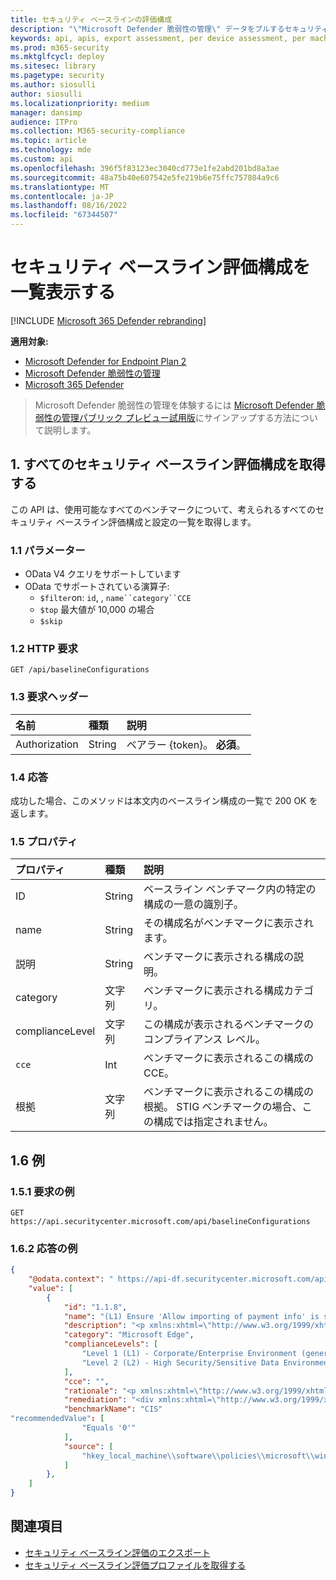 ```yaml
---
title: セキュリティ ベースラインの評価構成
description: "\"Microsoft Defender 脆弱性の管理\" データをプルするセキュリティ ベースライン評価構成に関する情報を提供します。 さまざまな種類のデータを取得するために、さまざまな API 呼び出しがあります。 一般に、各 API 呼び出しには、組織内のデバイスに必要なデータが含まれています。"
keywords: api, apis, export assessment, per device assessment, per machine assessment, vulnerability assessment report, device Vulnerability Assessment, device vulnerability report, secure configuration Assessment, secure configuration report, secure configuration report, software Vulnerabilities assessment, software Vulnerability report, software vulnerability report, vulnerability report by machine,
ms.prod: m365-security
ms.mktglfcycl: deploy
ms.sitesec: library
ms.pagetype: security
ms.author: siosulli
author: siosulli
ms.localizationpriority: medium
manager: dansimp
audience: ITPro
ms.collection: M365-security-compliance
ms.topic: article
ms.technology: mde
ms.custom: api
ms.openlocfilehash: 396f5f83123ec3040cd773e1fe2abd201bd8a3ae
ms.sourcegitcommit: 48a75b40e607542e5fe219b6e75ffc757804a9c6
ms.translationtype: MT
ms.contentlocale: ja-JP
ms.lasthandoff: 08/16/2022
ms.locfileid: "67344507"
---
```

# <a name="list-security-baselines-assessment-configurations"></a>セキュリティ ベースライン評価構成を一覧表示する

[!INCLUDE [Microsoft 365 Defender rebranding](../../includes/microsoft-defender.md)]

**適用対象:**

- [Microsoft Defender for Endpoint Plan 2](https://go.microsoft.com/fwlink/?linkid=2154037)
- [Microsoft Defender 脆弱性の管理](../defender-vulnerability-management/index.yml)
- [Microsoft 365 Defender](https://go.microsoft.com/fwlink/?linkid=2118804)

> Microsoft Defender 脆弱性の管理を体験するには [Microsoft Defender 脆弱性の管理パブリック プレビュー試用版](../defender-vulnerability-management/get-defender-vulnerability-management.md)にサインアップする方法について説明します。

## <a name="1-get-all-security-baselines-assessment-configurations"></a>1. すべてのセキュリティ ベースライン評価構成を取得する

この API は、使用可能なすべてのベンチマークについて、考えられるすべてのセキュリティ ベースライン評価構成と設定の一覧を取得します。

### <a name="11-parameters"></a>1.1 パラメーター

- OData V4 クエリをサポートしています
- OData でサポートされている演算子:
  - `$filter`on: `id`, , `name``category``CCE`
  - `$top` 最大値が 10,000 の場合
  - `$skip`

### <a name="12-http-request"></a>1.2 HTTP 要求

```http
GET /api/baselineConfigurations 
```

### <a name="13-request-headers"></a>1.3 要求ヘッダー

名前|種類|説明
:---|:---|:---
Authorization|String|ベアラー {token}。 **必須**。

### <a name="14-response"></a>1.4 応答

成功した場合、このメソッドは本文内のベースライン構成の一覧で 200 OK を返します。

### <a name="15-properties"></a>1.5 プロパティ

|プロパティ | 種類 | 説明 |
|:---|:---|:---|
|ID | String | ベースライン ベンチマーク内の特定の構成の一意の識別子。
|name | String | その構成名がベンチマークに表示されます。
|説明 | String | ベンチマークに表示される構成の説明。
|category | 文字列 | ベンチマークに表示される構成カテゴリ。
|complianceLevel|文字列|この構成が表示されるベンチマークのコンプライアンス レベル。
|`cce`|Int|ベンチマークに表示されるこの構成の CCE。
|根拠 |文字列|ベンチマークに表示されるこの構成の根拠。 STIG ベンチマークの場合、この構成では指定されません。

## <a name="16-example"></a>1.6 例

### <a name="151-request-example"></a>1.5.1 要求の例

```http
GET https://api.securitycenter.microsoft.com/api/baselineConfigurations
```

### <a name="162-response-example"></a>1.6.2 応答の例

```json
{
    "@odata.context": " https://api-df.securitycenter.microsoft.com/api/$metadata#BaselineConfigurations ", 
    "value": [
        {
            "id": "1.1.8", 
            "name": "(L1) Ensure 'Allow importing of payment info' is set to 'Disabled'",
            "description": "<p xmlns:xhtml=\"http://www.w3.org/1999/xhtml\">This policy setting controls whether users are able to import payment information from another browser into Microsoft Edge as well as whether payment information is imported on first use.</p>",
            "category": "Microsoft Edge",
            "complianceLevels": [
                "Level 1 (L1) - Corporate/Enterprise Environment (general use)",
                "Level 2 (L2) - High Security/Sensitive Data Environment (limited functionality)"
            ],
            "cce": "",
            "rationale": "<p xmlns:xhtml=\"http://www.w3.org/1999/xhtml\">Having payment information automatically imported or allowing users to import payment data from another browser into Microsoft Edge could allow for sensitive data to be imported into Edge.</p>",
            "remediation": "<div xmlns:xhtml=\"http://www.w3.org/1999/xhtml\">\r\n  <p>\r\n    <p>\r\nTo establish the recommended configuration via GP, set the following UI path to                 <span class=\"inline_block\">Disabled</span></p>\r\n    <code class=\"code_block\">Computer Configuration\\Policies\\Administrative Templates\\Microsoft Edge\\Allow importing of payment info\r\n</code>\r\n    <p>\r\n      <strong>Note:</strong>\r\n This Group Policy path may not exist by default. It is provided by the Group Policy template                 <span class=\"inline_block\">MSEdge.admx/adml</span>\r\n that can be downloaded from Microsoft                 <a href=\"https://www.microsoft.com/en-us/edge/business/download\">here</a>\r\n.              </p>\r\n    <p class=\"bold\">Impact:</p>\r\n    <p>\r\n      <p>Users will be unable to perform a payment information import from other browsers into Microsoft Edge.</p>\r\n    </p>\r\n  </p>\r\n</div>",
            "benchmarkName": "CIS"
"recommendedValue": [ 
                "Equals '0'" 
            ], 
            "source": [ 
                "hkey_local_machine\\software\\policies\\microsoft\\windows\\eventlog\\security\\retention" 
            ]
        }, 
    ] 
} 
```

## <a name="see-also"></a>関連項目

- [セキュリティ ベースライン評価のエクスポート](export-security-baseline-assessment.md)
- [セキュリティ ベースライン評価プロファイルを取得する](get-security-baselines-assessment-profiles.md)
